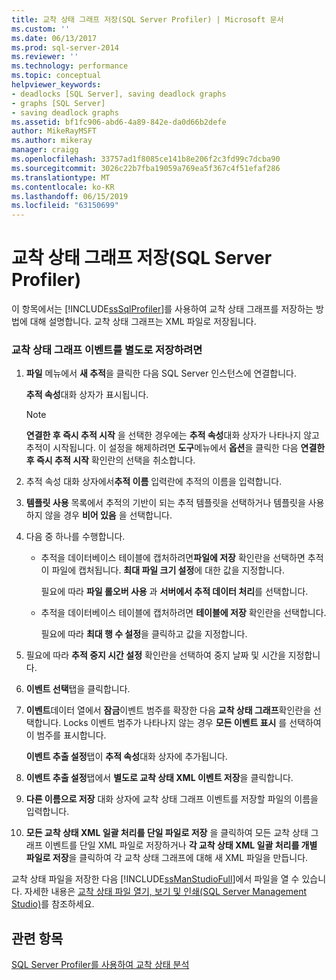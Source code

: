 ```yaml
---
title: 교착 상태 그래프 저장(SQL Server Profiler) | Microsoft 문서
ms.custom: ''
ms.date: 06/13/2017
ms.prod: sql-server-2014
ms.reviewer: ''
ms.technology: performance
ms.topic: conceptual
helpviewer_keywords:
- deadlocks [SQL Server], saving deadlock graphs
- graphs [SQL Server]
- saving deadlock graphs
ms.assetid: bf1fc906-abd6-4a89-842e-da0d66b2defe
author: MikeRayMSFT
ms.author: mikeray
manager: craigg
ms.openlocfilehash: 33757ad1f8085ce141b8e206f2c3fd99c7dcba90
ms.sourcegitcommit: 3026c22b7fba19059a769ea5f367c4f51efaf286
ms.translationtype: MT
ms.contentlocale: ko-KR
ms.lasthandoff: 06/15/2019
ms.locfileid: "63150699"
---
```

# <a name="save-deadlock-graphs-sql-server-profiler"></a>교착 상태 그래프 저장(SQL Server Profiler)
  이 항목에서는 [!INCLUDE[ssSqlProfiler](../../includes/sssqlprofiler-md.md)]를 사용하여 교착 상태 그래프를 저장하는 방법에 대해 설명합니다. 교착 상태 그래프는 XML 파일로 저장됩니다.  
  
### <a name="to-save-deadlock-graph-events-separately"></a>교착 상태 그래프 이벤트를 별도로 저장하려면  
  
1.  **파일** 메뉴에서 **새 추적**을 클릭한 다음 SQL Server 인스턴스에 연결합니다.  
  
     **추적 속성**대화 상자가 표시됩니다.  
  
    > [!NOTE]  
    >  **연결한 후 즉시 추적 시작** 을 선택한 경우에는 **추적 속성**대화 상자가 나타나지 않고 추적이 시작됩니다. 이 설정을 해제하려면 **도구**메뉴에서 **옵션**을 클릭한 다음 **연결한 후 즉시 추적 시작** 확인란의 선택을 취소합니다.  
  
2.  추적 속성 대화 상자에서**추적 이름** 입력란에 추적의 이름을 입력합니다.  
  
3.  **템플릿 사용** 목록에서 추적의 기반이 되는 추적 템플릿을 선택하거나 템플릿을 사용하지 않을 경우 **비어 있음** 을 선택합니다.  
  
4.  다음 중 하나를 수행합니다.  
  
    -   추적을 데이터베이스 테이블에 캡처하려면**파일에 저장** 확인란을 선택하면 추적이 파일에 캡처됩니다. **최대 파일 크기 설정**에 대한 값을 지정합니다.  
  
         필요에 따라 **파일 롤오버 사용** 과 **서버에서 추적 데이터 처리**를 선택합니다.  
  
    -   추적을 데이터베이스 테이블에 캡처하려면 **테이블에 저장** 확인란을 선택합니다.  
  
         필요에 따라 **최대 행 수 설정**을 클릭하고 값을 지정합니다.  
  
5.  필요에 따라 **추적 중지 시간 설정** 확인란을 선택하여 중지 날짜 및 시간을 지정합니다.  
  
6.  **이벤트 선택**탭을 클릭합니다.  
  
7.  **이벤트**데이터 열에서 **잠금**이벤트 범주를 확장한 다음 **교착 상태 그래프**확인란을 선택합니다. Locks 이벤트 범주가 나타나지 않는 경우 **모든 이벤트 표시** 를 선택하여 이 범주를 표시합니다.  
  
     **이벤트 추출 설정**탭이 **추적 속성**대화 상자에 추가됩니다.  
  
8.  **이벤트 추출 설정**탭에서 **별도로 교착 상태 XML 이벤트 저장**을 클릭합니다.  
  
9. **다른 이름으로 저장** 대화 상자에 교착 상태 그래프 이벤트를 저장할 파일의 이름을 입력합니다.  
  
10. **모든 교착 상태 XML 일괄 처리를 단일 파일로 저장** 을 클릭하여 모든 교착 상태 그래프 이벤트를 단일 XML 파일로 저장하거나 **각 교착 상태 XML 일괄 처리를 개별 파일로 저장**을 클릭하여 각 교착 상태 그래프에 대해 새 XML 파일을 만듭니다.  
  
 교착 상태 파일을 저장한 다음 [!INCLUDE[ssManStudioFull](../../includes/ssmanstudiofull-md.md)]에서 파일을 열 수 있습니다. 자세한 내용은 [교착 상태 파일 열기, 보기 및 인쇄&#40;SQL Server Management Studio&#41;](open-view-and-print-a-deadlock-file-sql-server-management-studio.md)를 참조하세요.  
  
## <a name="see-also"></a>관련 항목  
 [SQL Server Profiler를 사용하여 교착 상태 분석](../../tools/sql-server-profiler/analyze-deadlocks-with-sql-server-profiler.md)  
  
  
